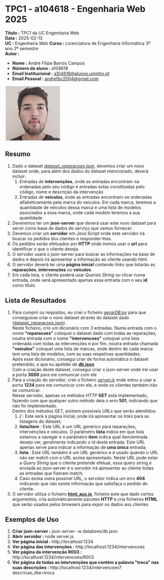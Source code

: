 # TPC1 - a104618 - Engenharia Web 2025

**Titulo :** TPC1 da UC Engenharia Web  
**Data :** 2025-02-13  
**UC :** Engenharia Web
**Curso :** Licenciatura de Engenharia Informática 3º ano 2º semestre  
**Autor :**  
- **Nome :** André Filipe Barros Campos  
- **Número de aluno :** a104618  
- **Email Institucional :** a104618@alunos.uminho.pt  
- **Email Pessoal :** andrefbc2004@gmail.com  
 
![Imagem](image.png)

## Resumo

1. Dado o dataset _[dataset_reparacoes.json](databases/dataset_reparacoes.json)_, devemos criar um novo dataset onde, para além dos dados do dataset mencionado, deverá incluir:  
    1. Entradas de **intervenções**, onde as entradas encontram-se ordenadas pelo seu código e entradas estas constituidas pelo código, nome e descrição da intervenção  
    2. Entradas de **veiculos**, onde as entradas encontram-se ordenadas alfabéticamente pela marca do veículos. Em cada marca, teremos a quantidade de veículos dessa marca e uma lista de modelos associados a essa marca, onde cada modelo teremos a sua quantidade  
2. Deveremos ter um **json-server** que deverá usar este novo dataset para servir como base de dados do serviço que vamos fornecer.  
3. Devemos criar um **servidor** em _Java Script_ onde este servidor irá buscar os pedidos dos clientes e responder-lhes.  
4. Os pedidos serão efetuados por **HTTP** onde iremos usar o **url** para identificar o que o cliente deseja.  
5. O servidor usará o json-server para buscar as informações na base de dados e depois irá apresentar a informação ao cliente usando html.  
6. O servidor deverá ter uma **página inicial** contendo _links_ que listarão as **reparações**, **intervenções** ou **veículos**.  
7. Em cada lista, o cliente poderá usar _Queries String_ ou clicar numa entrada, onde será apresentado apenas essa entrada com o seu **id** como título.  

## Lista de Resultados

1. Para cumprir os requisitos, eu criei o ficheiro _[gerarDB.py](gerarDB.py)_ para que conseguisse criar o novo dataset através do dataset dado ([dataset_reparacoes.json](databases/dataset_reparacoes.json)).  
Neste ficheiro, crio um dicionário com 3 entradas. Numa entrada com o nome **"reparacoes"** coloquei o dataset dado com todas as reparações, noutra entrada com o nome **"intervencoes"** coloquei uma lista ordenada com todas as intervenções e por fim, noutra entrada chamada **"veiculos"** coloquei uma lista de marcas, onde dentro de cada marca tem uma lista de modelos, com as suas respetivas quantidades.  
Após esse dicionário, consegui criar de forma automática o dataset pretendido, a que eu apelidei de **[db.json](databases/db.json)**  
Com a criação deste dataset, consegui criar o json-server onde irei usar a porta **3000** para me comunicar com ele
2. Para a criação do servidor, criei o ficheiro _[server.js](server.js)_ onde estou a usar a porta **1234** para me comunicar com ele, e onde os clientes também irão se comunicar.  
Nesse servidor, apenas os métodos _HTTP_ **GET** está implementado, fazendo com que qualquer outro método deia o erro **501**, indicando que não foi implementado.  
Dentro dos métodos GET, existem possíveis _URLs_ que serão atendidos:  
    1. **/** : Este será a página inicial, onde irá apresentar os _links_ para as listagens do dataset;  
    2. **lista/item** : Este URL é um URL genérico para reparações, intervenções e veículos. O parâmetro **lista** indica em que lista estamos a navegar e o parâmetro **item** indica qual item/entrada desejo ver, geralmente indicando o id desta entrada. Este URL apenas serve para indicar a informação de **uma única** entrada;  
    3. **lista** : Este URL também é um URL genérico e é usado quando o URL não ser match com o URL acima apresentado. Neste URL pode estar a _Query String_ que o cliente pretende efetuar, essa query string é enviada ao json-server e o servidor irá apresentar ao cliente todas as entradas que fizeram match;  
    4. Caso exista outra possível URL, o servidor indica um erro **404** indicando que não existe informação que satisfaça o pedido do cliente.  
3. O servidor utiliza o ficheiro **[html_aux.js](server/html_aux.js)**, ficheiro este que dado certos argumentos, cria automáticamente pacotes **HTTP** e cria ficheiros **HTML** que serão usados pelos browsers para expor os dados aos clientes

## Exemplos de Uso

1. **Criar json-server :** json-server -w databses/db.json  
2. **Abrir servidor :** node server.js  
3. **Ver página inicial :** http://localhost:1234  
4. **Ver página das intervenções :** http://localhost:1234/intervencoes  
5. **Ver página da intervenção R003 :** http://localhost:1234/intervencoes/R003  
6. **Ver página de todas as intervenções que contém a palavra "troca" nas suas descrições :** http://localhost:1234/intervencoes?descricao_like=troca  
